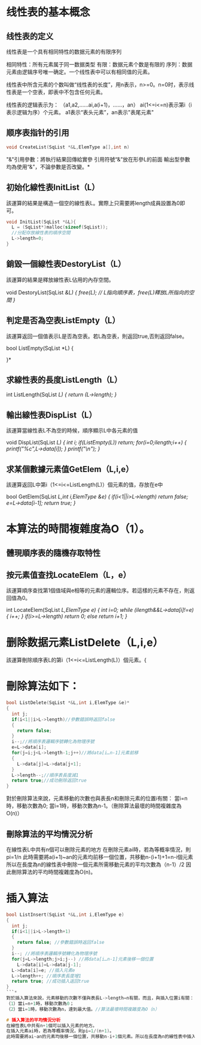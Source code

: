 # 线性表的基本概念
## 线性表的定义
线性表是一个具有相同特性的数据元素的有限序列

相同特性：所有元素属于同一数据类型
有限：数据元素个数是有限的
序列：数据元素由逻辑序号唯一确定。一个线性表中可以有相同值的元素。

线性表中所含元素的个数叫做“线性表的长度”，用n表示，n>=0。n=0时，表示线性表是一个空表，即表中不包含任何元素。

线性表的逻辑表示为：
（a1,a2,……ai,a(i+1)，……，an）
ai(1<=i<=n)表示第i（i表示逻辑为序）个元素。
a1表示“表头元素”，an表示"表尾元素"

## 顺序表指针的引用
```c
void CreateList(SqList *&L,ElemType a[],int n)
```
"&"引用參數：將執行結果回傳給實參
引用符號“&”放在形參L的前面
輸出型參數均為使用“&”，不論參數是否改變。*

## 初始化線性表InitList（L）
 該運算的結果是構造一個空的線性表L。實際上只需要將length成員設置為0即可。
 ```c
 void InitList(SqList *&L){
   L = (SqList*)malloc(sizeof(SqList));
   //分配存放線性表的順序空間
   L->length=0;
 }
 ```
## 銷毀一個線性表DestoryList（L）
該運算的結果是釋放線性表L佔用的內存空間。

void DestoryList(SqList *&L) {
  free(L);
  //
  L指向順序表，free(L)釋放L所指向的空間
}*

## 判定是否為空表ListEmpty（L）
該運算返回一個值表示L是否為空表。若L為空表，則返回true,否則返回false。

bool ListEmpty(SqList *L)
{

}*
## 求線性表的長度ListLength（L）

int ListLength(SqList *L)
{
  return (L->length);
}*
## 輸出線性表DispList（L）
該運算當線性表L不為空的時候，順序顯示L中各元素的值

void DispList(SqList *L) {
  int i;
  if(ListEmpty(L)) return;
  for(i=0;i<L->length;i++)
  {
    printf("%c",L->data[i]);
  }
  printf("\n");
}*
## 求某個數據元素值GetElem（L,i,e）
該運算返回L中第i（1<=i<=ListLength(L)）個元素的值，存放在e中

bool GetElem(SqList *L,int i,ElemType &e)
{
  if(i<1||i>L->length) return false;
  e=L->data[i-1];
  return true;
}*
# 本算法的時間複雜度為O（1）。
## 體現順序表的隨機存取特性
## 按元素值查找LocateElem（L，e）
該運算順序查找第1個值域與e相等的元素的邏輯位序。若這樣的元素不存在，則返回值為0。

int LocateElem(SqList *L,ElemType e)
{
  int i=0;
  while (i<L->length&&L->data[i]!=e) {
    i++;
  }
  if(i>=L->length) return 0;
  else return i+1;
}*
# 删除数据元素ListDelete（L,i,e）
該運算刪除順序表L的第i（1<=i<=ListLength(L)）個元素。{
# 刪除算法如下：
```c
bool ListDelete(SqList *&L,int i,ElemType &e)*
{
  int j;
  if(i<1||i>L->length)//參數錯誤時返回false
  {
    return false;
  }
  i--;//將順序表邏輯序號轉化為物理序號
  e=L->data[i];
  for(j=i;j<L->length-1;j++)//將data[i…n-1]元素前移
  {
    L->data[j]=L->data[j+1];
  }
  L->length--;//順序表長度減1
  return true;//成功刪除返回true
}
```
對於刪除算法來說，元素移動的次數也與表長n和刪除元素的位置i有關：
  當i=n時，移動次數為0;
  當i=1時，移動次數為n-1。（刪除算法最壞的時間複雜度為O(n)）
## 刪除算法的平均情況分析
在線性表L中共有n個可以刪除元素的地方
在刪除元素ai時，若為等概率情況，則pi=1/n
此時需要將a(i+1)~an的元素均前移一個位置，共移動n-(i+1)+1=n-i個元素
所以在長度為n的線性表中刪除一個元素所需移動元素的平均次數為（n-1）/2
因此刪除算法的平均時間複雜度為O(n)。
# 插入算法

```c
bool ListInsert(SqList *&L,int i,ElemType e)
{
  int j;
  if(i<1||i>L->length+1)
  {
    return false; //參數錯誤時返回false
  }
  i--; //將順序表邏輯序號轉化為物理序號
  for(j=L->length;j>i;j--) //將data[i…n-1]元素後移一個位置
    L->data[i]=L->data[j-1];
  L->data[i]=e; //插入元素e
  L->length++; //順序表長度增1
  return true; //成功插入返回true
}
```*
對於插入算法來說，元素移動的次數不僅與表長L->length=n有關，而且，與插入位置i有關：
（1）當i=n+1時，移動次數為0；
（2）當i=1時，移動次數為n，達到最大值。//算法最壞時間複雜度為O（n）

# 插入算法的平均情況分析
在線性表L中共有n+1個可以插入元素的地方。
在插入元素ai時，若為等概率情況，則pi=1/(n+1)。
此時需要將ai~an的元素均後移一個位置，共移動n-i+1個元素。所以在長度為n的線性表中插入一個元素所需移動元素的平均次數為：n/2。因此插入算法的平均時間複雜度為O(n)。
